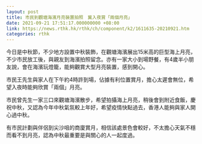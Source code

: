 ```yaml
---
layout: post
title: 市民到觀塘海濱月亮裝置拍照　冀入夜賞「兩個月亮」
date: 2021-09-21 17:51:17.000000000 +08:00
link: https://news.rthk.hk/rthk/ch/component/k2/1611635-20210921.htm
categories: rthk
---
```


今日是中秋節，不少地方設置中秋裝飾，在觀塘海濱展出15米高的巨型海上月亮，不少市民放工後，與親友到海濱拍照留念。亦有一家大小到場野餐，有4歲半小朋友說，會在海濱玩燈籠，能夠觀賞大型月亮裝置，感到開心。

市民王先生與家人在下午約4時許到場，佔據有利位置賞月，擔心太遲會無位，希望入夜時能夠欣賞「兩個」月亮。

市民曾先生一家三口來觀塘海濱散步，希望拍攝海上月亮，稍後會到附近食飯，慶祝中秋，又認為今年中秋氣氛較上年好，希望疫情快點過去，香港人能夠與家人開心過中秋。

有市民計劃與伴侶到尖沙咀的商廈賞月，相信該處景色會較好，不太擔心天氣不穩而看不到月亮，認為中秋最重要是與關心的人一起度過。
